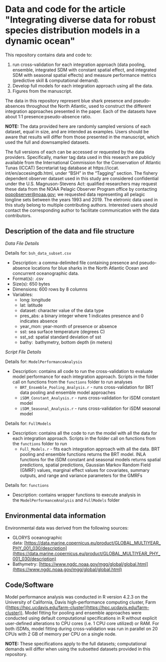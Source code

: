 # Data and code for the article "Integrating diverse data for robust species distribution models in a dynamic ocean"

This repository contains data and code to:

1. run cross-validation for each integration approach (data pooling, ensemble, integrated SDM with constant spatial effect, and integrated SDM with seasonal spatial effects) and measure performance metrics (predictive skill & computational demand).
2. Develop full models for each integration approach using all the data.
3. Figures from the manuscript.

The data in this repository represent blue shark presence and pseudo-absences throughout the North Atlantic, used to construct the different integration approaches presented in the paper. Each of the datasets have about 1:1 presence:pseudo-absence ratio. 

**NOTE:**  The data provided here are randomly sampled versions of each dataset, equal in size, and are intended as examples. Users should be aware that results will differ from those presented in the manuscript, which used the full and downsampled datasets. 

The full versions of each can be accessed or requested by the data providers. Specifically, marker tag data used in this research are publicly available from the International Commission for the Conservation of Atlantic Tunas (ICCAT) Secretariat tag database at https://iccat. int/en/accesingdb.html, under “BSH” in the “Tagging” section. The fishery dependent observer dataset used in this study are considered confidential under the U.S. Magnuson-Stevens Act: qualified researchers may request these data from the NOAA Pelagic Observer Program office by contacting [popobserver@noaa.gov](mailto:popobserver@noaa.gov); we requested data representing all pelagic longline sets between the years 1993 and 2019. The eletronic data used in this study belong to multiple contributing authors. Interested users should contact the corresponding author to facilitate communication with the data contributors.


## Description of the data and file structure

*Data File Details*

Details for: `bsh_data_subset.csv`

* Description: a comma-delimited file containing presence and pseudo-absence locations for blue sharks in the North Atlantic Ocean and concurrent oceanographic data. 
* Format(s): .csv
* Size(s): 650 bytes
* Dimensions: 600 rows by 8 columns
* Variables:
  * long: longitude
  * lat: latitude
  * dataset: character value of the data type
  * pres_abs: a binary integer where 1 indicates presence and 0 indicates absence
  * year_mon: year-month of presence or absence
  * sst: sea surface temperature (degrees C)
  * sst_sd: spatial standard deviation of sst
  * bathy:  bathymetry, bottom depth (in meters)

*Script File Details*

Details for: `ModelPerformanceAnalysis`

* Description: contains all code to run the cross-validation to evaluate model performance for each integration approach. Scripts in the folder call on functions from the `functions` folder to run analyses
  * `BRT_Ensemble_Pooling_Analysis.r` - runs cross-validation for BRT data pooling and ensemble model approaches
  * `iSDM_Constant_Analysis.r` - runs cross-validation for iSDM constant model
  * `iSDM_Seasonal_Analysis.r` - runs cross-validation for iSDM seasonal model

Details for: `FullModels`

* Description: contains all the code to run the model with all the data for each integration approach. Scripts in the folder call on functions from the `functions` folder to run
  * `Full_Models.r` - fits each integration approach with all the data. BRT pooling and ensemble functions returns the BRT model. INLA functions for the iSDM constant and seasonal models returns spatial predictions, spatial predictions, Gaussian Markov Random Field (GMRF) values, marginal effect values for covariates, summary outputs, and range and variance parameters for the GMRFs

Details for: `functions`

* Description: contains wrapper functions to execute analysis in the `ModelPerformanceAnalysis` and `FullModels` folder

## Environmental data information

Environmental data was derived from the following sources:

* GLORYS oceanographic data: [https://data.marine.copernicus.eu/product/GLOBAL_MULTIYEAR_PHY_001_030/description](https://data.marine.copernicus.eu/product/GLOBAL_MULTIYEAR_PHY_001_030/description)
* Bathymetry: [https://www.ngdc.noaa.gov/mgg/global/global.html](https://www.ngdc.noaa.gov/mgg/global/global.html)

## Code/Software

Model performance analysis was conducted in R version 4.2.3 on the University of California, Davis high-performance computing cluster, Farm ([https://hpc.ucdavis.edu/farm-cluster](https://hpc.ucdavis.edu/farm-cluster)). Model fitting for pooling and ensemble approaches were conducted using default computational specifications in R without explicit user-defined alterations to CPU cores (i.e. 1 CPU core utilized) or RAM. For both iSDMs, model fitting during cross-validation was run in parallel on 20 CPUs with 2 GB of memory per CPU on a single node. 

**NOTE:** These specifications apply to the full datasets; computational demands will differ when using the subsetted datasets provided in this repository.
